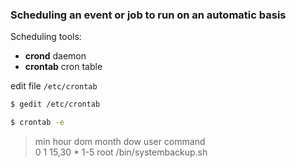 ### Scheduling an event or job to run on an automatic basis

Scheduling tools:

- **crond** daemon
- **crontab** cron table

edit file `/etc/crontab`

```sh
$ gedit /etc/crontab
```

```sh
$ crontab -e
```

> min hour dom month dow user command  
> 0 1 15,30 \* 1-5 root /bin/systembackup.sh

